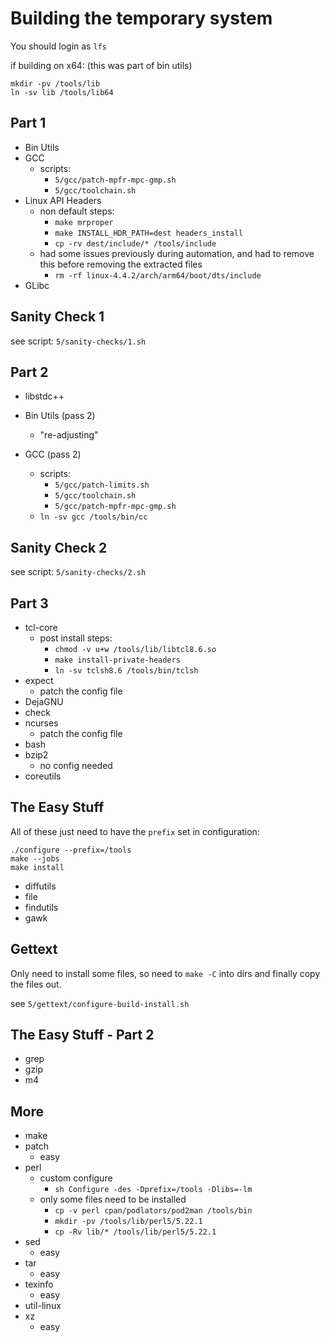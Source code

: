 # Building the temporary system

You should login as `lfs`

if building on x64: (this was part of bin utils)
```
mkdir -pv /tools/lib
ln -sv lib /tools/lib64
```

## Part 1

- Bin Utils
- GCC
    - scripts:
        - `5/gcc/patch-mpfr-mpc-gmp.sh`
        - `5/gcc/toolchain.sh`
- Linux API Headers
    - non default steps:
        - `make mrproper`
        - `make INSTALL_HDR_PATH=dest headers_install`
        - `cp -rv dest/include/* /tools/include`
    - had some issues previously during automation, and had to remove this before removing the extracted files
        - `rm -rf linux-4.4.2/arch/arm64/boot/dts/include`
- GLibc

## Sanity Check 1

see script: `5/sanity-checks/1.sh`

## Part 2

- libstdc++
- Bin Utils (pass 2)
    - "re-adjusting"

- GCC (pass 2)
    - scripts:
        - `5/gcc/patch-limits.sh`
        - `5/gcc/toolchain.sh`
        - `5/gcc/patch-mpfr-mpc-gmp.sh`
    - `ln -sv gcc /tools/bin/cc`

## Sanity Check 2

see script: `5/sanity-checks/2.sh`

## Part 3

- tcl-core
    - post install steps:
        - `chmod -v u+w /tools/lib/libtcl8.6.so`
        - `make install-private-headers`
        - `ln -sv tclsh8.6 /tools/bin/tclsh`
- expect
    - patch the config file
- DejaGNU
- check
- ncurses
    - patch the config file
- bash
- bzip2
    - no config needed
- coreutils

## The Easy Stuff

All of these just need to have the `prefix` set in configuration:

```
./configure --prefix=/tools
make --jobs
make install
```

- diffutils
- file
- findutils
- gawk

## Gettext

Only need to install some files, so need to `make -C` into dirs and finally copy the files out.

see `5/gettext/configure-build-install.sh`

## The Easy Stuff - Part 2

- grep
- gzip
- m4

## More

- make
- patch
    - easy
- perl
    - custom configure
        - `sh Configure -des -Dprefix=/tools -Dlibs=-lm`
    - only some files need to be installed
        - `cp -v perl cpan/podlators/pod2man /tools/bin`
        - `mkdir -pv /tools/lib/perl5/5.22.1`
        - `cp -Rv lib/* /tools/lib/perl5/5.22.1`
- sed
    - easy
- tar
    - easy
- texinfo
    - easy
- util-linux
- xz
    - easy
